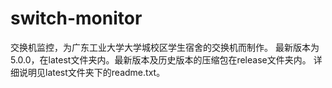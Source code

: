 # switch-monitor
交换机监控，为广东工业大学大学城校区学生宿舍的交换机而制作。
最新版本为5.0.0，在latest文件夹内。最新版本及历史版本的压缩包在release文件夹内。
详细说明见latest文件夹下的readme.txt。